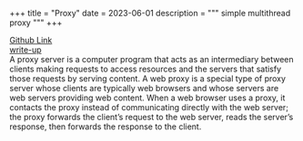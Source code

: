 +++
title = "Proxy"
date = 2023-06-01
description = """
simple multithread proxy
"""
+++

[Github Link](https://github.com/zoharrpg/proxy)\
[write-up](../../document/15213-write-up/proxylab.pdf)\
A proxy server is a computer program that acts as an intermediary between clients making requests to access
resources and the servers that satisfy those requests by serving content. A web proxy is a special type of proxy
server whose clients are typically web browsers and whose servers are web servers providing web content.
When a web browser uses a proxy, it contacts the proxy instead of communicating directly with the web
server; the proxy forwards the client’s request to the web server, reads the server’s response, then forwards the
response to the client.